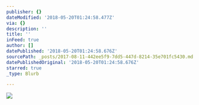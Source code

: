 ```yaml
---
publisher: {}
dateModified: '2018-05-20T01:24:58.477Z'
via: {}
description: ''
title: ''
inFeed: true
author: []
datePublished: '2018-05-20T01:24:58.676Z'
sourcePath: _posts/2017-08-11-442ee5f9-7dd5-447d-8214-35e701fc5430.md
datePublishedOriginal: '2018-05-20T01:24:58.676Z'
starred: true
_type: Blurb

---
```

![](https://the-grid-user-content.s3-us-west-2.amazonaws.com/55fe8d37-7fe3-455d-82df-5200f88d7ac7.jpg)